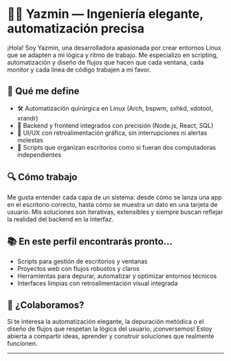 # 👩‍💻 Yazmin — Ingeniería elegante, automatización precisa

¡Hola! Soy Yazmin, una desarrolladora apasionada por crear entornos Linux que se adapten a mi lógica y ritmo de trabajo. Me especializo en scripting, automatización y diseño de flujos que hacen que cada ventana, cada monitor y cada línea de código trabajen a mi favor.

## 🧠 Qué me define

- 🛠️ Automatización quirúrgica en Linux (Arch, bspwm, sxhkd, xdotool, xrandr)
- 🧩 Backend y frontend integrados con precisión (Node.js, React, SQL)
- 🎯 UI/UX con retroalimentación gráfica, sin interrupciones ni alertas molestas
- 🧵 Scripts que organizan escritorios como si fueran dos computadoras independientes

## 🔍 Cómo trabajo

Me gusta entender cada capa de un sistema: desde cómo se lanza una app en el escritorio correcto, hasta cómo se muestra un dato en una tarjeta de usuario. Mis soluciones son iterativas, extensibles y siempre buscan reflejar la realidad del backend en la interfaz.

## 📚 En este perfil encontrarás pronto…

- Scripts para gestión de escritorios y ventanas
- Proyectos web con flujos robustos y claros
- Herramientas para depurar, automatizar y optimizar entornos técnicos
- Interfaces limpias con retroalimentación visual integrada

## 💬 ¿Colaboramos?

Si te interesa la automatización elegante, la depuración metódica o el diseño de flujos que respetan la lógica del usuario, ¡conversemos! Estoy abierta a compartir ideas, aprender y construir soluciones que realmente funcionen.

---

